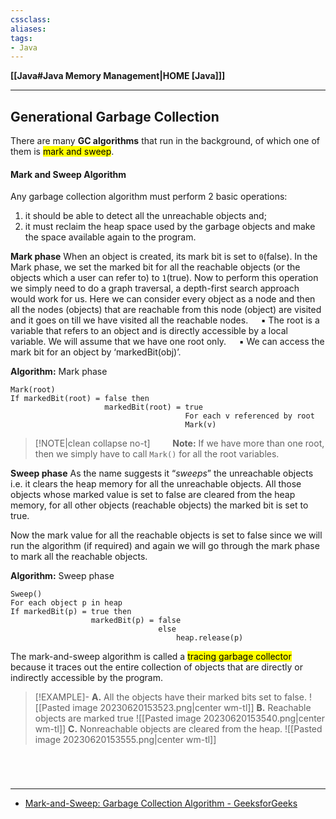 ```yaml
---
cssclass:
aliases:
tags:
- Java
---
```

**[[Java#Java Memory Management|HOME [Java]]]**

---
## Generational Garbage Collection
There are many **GC algorithms** that run in the background, of which one of them is <mark class="hltr-lightgreen">mark and sweep</mark>.

#### Mark and Sweep Algorithm
Any garbage collection algorithm must perform 2 basic operations:
1. it should be able to detect all the unreachable objects and;
2. it must reclaim the heap space used by the garbage objects and make the space available again to the program.

**Mark phase**
When an object is created, its mark bit is set to `0`(false). In the Mark phase, we set the marked bit for all the reachable objects (or the objects which a user can refer to) to `1`(true). Now to perform this operation we simply need to do a graph traversal, a depth-first search approach would work for us. Here we can consider every object as a node and then all the nodes (objects) that are reachable from this node (object) are visited and it goes on till we have visited all the reachable nodes.
$\quad$▪ The root is a variable that refers to an object and is directly accessible by a local variable. We will assume that we have one root only.
$\quad$▪ We can access the mark bit for an object by ‘markedBit(obj)’.

**Algorithm:** Mark phase
```
Mark(root)
If markedBit(root) = false then
                     markedBit(root) = true
                                       For each v referenced by root
                                       Mark(v)
```
>[!NOTE|clean collapse no-t]
> $\qquad$**Note:** If we have more than one root, then we simply have to call `Mark()` for all the root variables.

**Sweep phase**
As the name suggests it “*sweeps*” the unreachable objects i.e. it clears the heap memory for all the unreachable objects. All those objects whose marked value is set to false are cleared from the heap memory, for all other objects (reachable objects) the marked bit is set to true.

Now the mark value for all the reachable objects is set to false since we will run the algorithm (if required) and again we will go through the mark phase to mark all the reachable objects.

**Algorithm:** Sweep phase
```
Sweep()
For each object p in heap
If markedBit(p) = true then
                  markedBit(p) = false
                                 else
                                     heap.release(p)
```
The mark-and-sweep algorithm is called a <mark class="hltr-lightblue">tracing garbage collector</mark> because it traces out the entire collection of objects that are directly or indirectly accessible by the program.

>[!EXAMPLE]-
> **A.** All the objects have their marked bits set to false.
> ![[Pasted image 20230620153523.png|center wm-tl]]
> **B.** Reachable objects are marked true
> ![[Pasted image 20230620153540.png|center wm-tl]]
> **C.** Nonreachable objects are cleared from the heap.
> ![[Pasted image 20230620153555.png|center wm-tl]]

<br>

# 
---
- [Mark-and-Sweep: Garbage Collection Algorithm - GeeksforGeeks](https://www.geeksforgeeks.org/mark-and-sweep-garbage-collection-algorithm/)